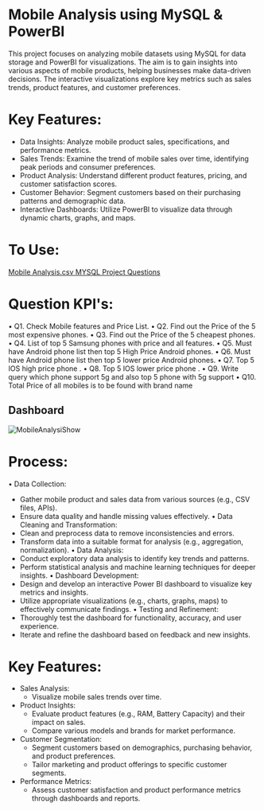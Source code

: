 # Mobile Analysis using MySQL & PowerBI
This project focuses on analyzing mobile datasets using MySQL for data storage and PowerBI for visualizations. The aim is to gain insights into various aspects of mobile products, helping businesses make data-driven decisions. The interactive visualizations explore key metrics such as sales trends, product features, and customer preferences.

# Key Features:
  * Data Insights: Analyze mobile product sales, specifications, and performance metrics.
  * Sales Trends: Examine the trend of mobile sales over time, identifying peak periods and consumer preferences.
  * Product Analysis: Understand different product features, pricing, and customer satisfaction scores.
  * Customer Behavior: Segment customers based on their purchasing patterns and demographic data.
  * Interactive Dashboards: Utilize PowerBI to visualize data through dynamic charts, graphs, and maps.
    
# To Use:
<a href ="https://github.com/BeingSaka/Mobile-Analysis-using-MySQL-Power-Bi/blob/main/Mobile%20Analysis.csv" > Mobile Analysis.csv </a>
<a href ="https://github.com/BeingSaka/Mobile-Analysis-using-MySQL-Power-Bi/blob/main/MYSQL%20ProjectSyntax.docx" > MYSQL Project Questions </a>

# Question KPI's:
•	Q1. Check Mobile features and Price List.
•	Q2.  Find out the Price of the 5 most expensive phones.
•	Q3. Find out the Price of the 5 cheapest phones.
•	Q4. List of top 5 Samsung phones with price and all features.
•	Q5. Must have Android phone list then top 5 High Price Android phones. 
•	Q6. Must have Android phone list then top 5 lower price Android phones.
•	Q7. Top 5 IOS high price phone .
•	Q8. Top 5 IOS lower price phone .
•	Q9. Write query  which phone support 5g and also top 5 phone with 5g support
•	Q10. Total Price of all mobiles is to be found with brand name 

## Dashboard
![MobileAnalysiShow](https://github.com/user-attachments/assets/77b24da9-fa96-47fe-99f5-8efbbdb59033)

# Process:
 •	Data Collection:
  *	Gather mobile product and sales data from various sources (e.g., CSV files, APIs).
  * Ensure data quality and handle missing values effectively.
•	Data Cleaning and Transformation:
  * Clean and preprocess data to remove inconsistencies and errors.
  * Transform data into a suitable format for analysis (e.g., aggregation, normalization).
•	Data Analysis:
  * Conduct exploratory data analysis to identify key trends and patterns.
  * Perform statistical analysis and machine learning techniques for deeper insights.
•	Dashboard Development:
  * Design and develop an interactive Power BI dashboard to visualize key metrics and insights.
  * Utilize appropriate visualizations (e.g., charts, graphs, maps) to effectively communicate findings.
•	Testing and Refinement:
  * Thoroughly test the dashboard for functionality, accuracy, and user experience.
  * Iterate and refine the dashboard based on feedback and new insights.

# Key Features:
  * Sales Analysis:
     * Visualize mobile sales trends over time.
  * Product Insights:
     * Evaluate product features (e.g., RAM, Battery Capacity) and their impact on sales.
     * Compare various models and brands for market performance.
  * Customer Segmentation:
     * Segment customers based on demographics, purchasing behavior, and product preferences.
     * Tailor marketing and product offerings to specific customer segments.
  * Performance Metrics:
     * Assess customer satisfaction and product performance metrics through dashboards and reports.

